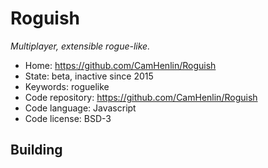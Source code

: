 # Roguish

_Multiplayer, extensible rogue-like._

- Home: https://github.com/CamHenlin/Roguish
- State: beta, inactive since 2015
- Keywords: roguelike
- Code repository: https://github.com/CamHenlin/Roguish
- Code language: Javascript
- Code license: BSD-3

## Building

